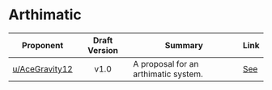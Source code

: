 # Arthimatic

| Proponent                                             | Draft Version | Summary                                                                | Link                                                                                                    |
| ----------------------------------------------------- | :-----------: | ---------------------------------------------------------------------- | ------------------------------------------------------------------------------------------------------- |
| [u/AceGravity12](https://www.reddit.com/u/AceGravity12)       |     v1.0      | A proposal for an arthimatic system. | [See](https://www.reddit.com/r/EncapsulatedLanguage/comments/i4gqw2/arthimatic_system_proposal/) |